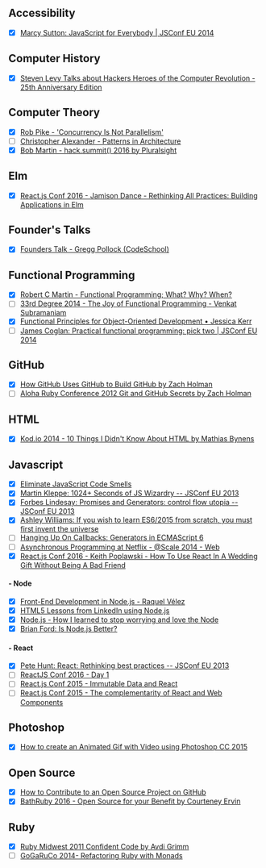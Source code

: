 ## Accessibility
- [x] [Marcy Sutton: JavaScript for Everybody | JSConf EU 2014](https://www.youtube.com/watch?v=04DOp1F9Od4&index=22&list=PLUS3uVC08ZapyqfU21joP-B1vTItKf5qi)

## Computer History

- [x] [Steven Levy Talks about Hackers Heroes of the Computer Revolution - 25th Anniversary Edition](https://www.youtube.com/watch?v=w_jwcCseDk0)

## Computer Theory

- [x] [Rob Pike - 'Concurrency Is Not Parallelism'](https://www.youtube.com/watch?v=cN_DpYBzKso)
- [ ] [Christopher Alexander - Patterns in Architecture](https://www.youtube.com/watch?v=98LdFA-_zfA)
- [x] [Bob Martin - hack.summit() 2016 by Pluralsight](https://www.youtube.com/watch?v=gQQs7RENpqg)

## Elm
- [x] [React.js Conf 2016 - Jamison Dance - Rethinking All Practices: Building Applications in Elm](https://www.youtube.com/watch?v=txxKx_I39a8&nohtml5=False)

## Founder's Talks

- [x] [Founders Talk - Gregg Pollock (CodeSchool)](https://www.youtube.com/watch?v=azhLSrqlXFk)

## Functional Programming

- [x] [Robert C Martin - Functional Programming; What? Why? When?](https://www.youtube.com/watch?v=7Zlp9rKHGD4)
- [ ] [33rd Degree 2014 - The Joy of Functional Programming - Venkat Subramaniam](https://www.youtube.com/watch?v=__dDAD0Y_WU)
- [x] [Functional Principles for Object-Oriented Development • Jessica Kerr](https://www.youtube.com/watch?v=GpXsQ-NIKXY)
- [ ] [James Coglan: Practical functional programming: pick two | JSConf EU 2014](https://www.youtube.com/watch?v=XcS-LdEBUkE)

## GitHub

- [x] [How GitHub Uses GitHub to Build GitHub by Zach Holman](https://www.youtube.com/watch?v=qyz3jkOBbQY)
- [ ] [Aloha Ruby Conference 2012 Git and GitHub Secrets by Zach Holman](https://www.youtube.com/watch?v=Foz9yvMkvlA)

## HTML

- [x] [Kod.io 2014 - 10 Things I Didn't Know About HTML by Mathias Bynens](https://www.youtube.com/watch?v=mHRKbm0WC1I)

## Javascript

- [x] [Eliminate JavaScript Code Smells](https://www.youtube.com/watch?v=JVlfj7mQZPo&list=PLUS3uVC08ZapyqfU21joP-B1vTItKf5qi)
- [x] [Martin Kleppe: 1024+ Seconds of JS Wizardry -- JSConf EU 2013](https://www.youtube.com/watch?v=RTxtiLp1C8Y)
- [x] [Forbes Lindesay: Promises and Generators: control flow utopia -- JSConf EU 2013](https://www.youtube.com/watch?v=qbKWsbJ76-s)
- [x] [Ashley Williams: If you wish to learn ES6/2015 from scratch, you must first invent the universe](https://www.youtube.com/watch?v=DN4yLZB1vUQ)
- [ ] [Hanging Up On Callbacks: Generators in ECMAScript 6](https://www.youtube.com/watch?v=DN4yLZB1vUQ)
- [ ] [Asynchronous Programming at Netflix - @Scale 2014 - Web](https://www.youtube.com/watch?v=gawmdhCNy-A)
- [x] [React.js Conf 2016 - Keith Poplawski - How To Use React In A Wedding Gift Without Being A Bad Friend](https://www.youtube.com/watch?v=GnIrNYtmRDg)

#### - Node

- [x] [Front-End Development in Node.js - Raquel Vélez](https://www.youtube.com/watch?v=icNHLlRazds&list=PLUS3uVC08ZapyqfU21joP-B1vTItKf5qi)
- [x] [HTML5 Lessons from LinkedIn using Node.js](https://www.youtube.com/watch?v=hMd45Ij2DYQ)
- [x] [Node.js - How I learned to stop worrying and love the Node](https://www.youtube.com/watch?v=1RW9bxQ1EXI)
- [x] [Brian Ford: Is Node.js Better?](https://www.youtube.com/watch?v=C5fa1LZYodQ&list=PLUS3uVC08ZapyqfU21joP-B1vTItKf5qi)

#### - React

- [x] [Pete Hunt: React: Rethinking best practices -- JSConf EU 2013](https://www.youtube.com/watch?v=x7cQ3mrcKaY)
- [ ] [ReactJS Conf 2016 - Day 1](https://www.youtube.com/watch?feature=youtu.be&v=-bdX8A_6v20&app=desktop)
- [ ] [React.js Conf 2015 - Immutable Data and React](https://www.youtube.com/watch?v=I7IdS-PbEgI)
- [ ] [React.js Conf 2015 - The complementarity of React and Web Components](https://www.youtube.com/watch?v=g0TD0efcwVg&list=PLb0IAmt7-GS1cbw4qonlQztYV1TAW0sCr&index=12)

## Photoshop

- [x] [How to create an Animated Gif with Video using Photoshop CC 2015](https://www.youtube.com/watch?v=K3pNgn1FAuU) 

## Open Source

- [x] [How to Contribute to an Open Source Project on GitHub](https://egghead.io/series/how-to-contribute-to-an-open-source-project-on-github?utm_source=javascriptweekly&utm_medium=email)
- [x] [BathRuby 2016 - Open Source for your Benefit by Courteney Ervin](https://www.youtube.com/watch?v=qhm7XhM2nZk)

## Ruby

- [x] [Ruby Midwest 2011 Confident Code by Avdi Grimm](https://www.youtube.com/watch?v=T8J0j2xJFgQ)
- [ ] [GoGaRuCo 2014- Refactoring Ruby with Monads](https://www.youtube.com/watch?v=uTR__8RvgvM)
